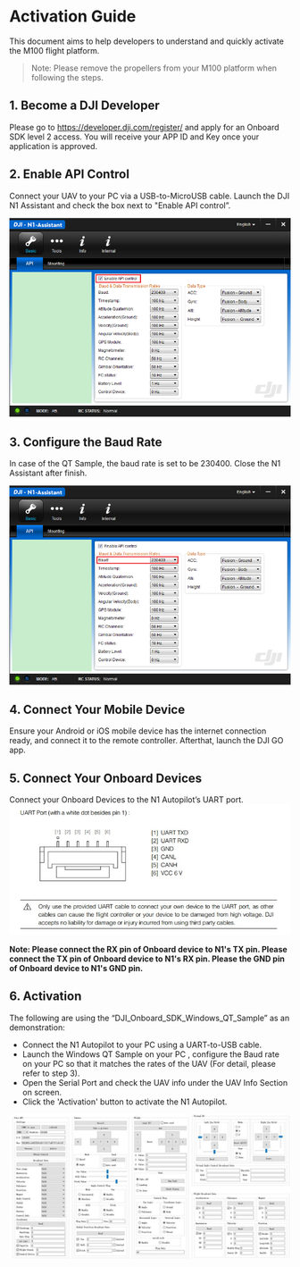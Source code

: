 # Activation Guide

This document aims to help developers to understand and quickly activate the M100 flight platform.

>Note: Please remove the propellers from your M100 platform when following the steps.

## 1.	Become a DJI Developer

Please go to https://developer.dji.com/register/ and apply for an Onboard SDK level 2 access. You will receive your APP ID and Key once your application is approved.

## 2.	Enable API Control

Connect your UAV to your PC via a USB-to-MicroUSB cable. Launch the DJI N1 Assistant and check the box next to "Enable API control”.

![Enable API Control](Images/N1UI.png)

## 3.	Configure the Baud Rate

In case of the QT Sample, the baud rate is set to be 230400. Close the N1 Assistant after finish.

![Configure the Baud](Images/baudrate.png)

## 4.	Connect Your Mobile Device

Ensure your Android or iOS mobile device has the internet connection ready, and connect it to the remote controller. Afterthat, launch the DJI GO app.

## 5.	Connect Your Onboard Devices

Connect your Onboard Devices to the N1 Autopilot’s UART port.
![Connecter](Images/Connecter.jpg)

**Note: Please connect the RX pin of Onboard device to N1's TX pin. Please connect the TX pin of Onboard device to N1's RX pin. Please the GND pin of Onboard device to N1's GND pin.**

## 6.	Activation

The following are using the “DJI_Onboard_SDK_Windows_QT_Sample” as an demonstration:

* Connect the N1 Autopilot to your PC using a UART-to-USB cable.
* Launch the Windows QT Sample on your PC , configure the Baud rate on your PC so that it matches the rates of the UAV (For detail, please refer to step 3).
* Open the Serial Port and check the UAV info under the UAV Info Section on screen.
* Click the 'Activation' button to activate the N1 Autopilot.

![QT](Images/QtExample.png)

